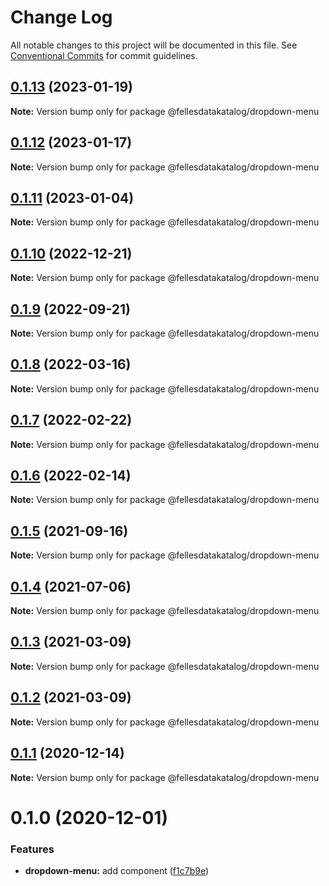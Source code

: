 # Change Log

All notable changes to this project will be documented in this file.
See [Conventional Commits](https://conventionalcommits.org) for commit guidelines.

## [0.1.13](https://github.com/fellesdatakatalog/fdk-kit/compare/@fellesdatakatalog/dropdown-menu@0.1.12...@fellesdatakatalog/dropdown-menu@0.1.13) (2023-01-19)

**Note:** Version bump only for package @fellesdatakatalog/dropdown-menu





## [0.1.12](https://github.com/fellesdatakatalog/fdk-kit/compare/@fellesdatakatalog/dropdown-menu@0.1.11...@fellesdatakatalog/dropdown-menu@0.1.12) (2023-01-17)

**Note:** Version bump only for package @fellesdatakatalog/dropdown-menu





## [0.1.11](https://github.com/fellesdatakatalog/fdk-kit/compare/@fellesdatakatalog/dropdown-menu@0.1.10...@fellesdatakatalog/dropdown-menu@0.1.11) (2023-01-04)

**Note:** Version bump only for package @fellesdatakatalog/dropdown-menu





## [0.1.10](https://github.com/fellesdatakatalog/fdk-kit/compare/@fellesdatakatalog/dropdown-menu@0.1.9...@fellesdatakatalog/dropdown-menu@0.1.10) (2022-12-21)

**Note:** Version bump only for package @fellesdatakatalog/dropdown-menu





## [0.1.9](https://github.com/fellesdatakatalog/fdk-kit/compare/@fellesdatakatalog/dropdown-menu@0.1.8...@fellesdatakatalog/dropdown-menu@0.1.9) (2022-09-21)

**Note:** Version bump only for package @fellesdatakatalog/dropdown-menu





## [0.1.8](https://github.com/fellesdatakatalog/fdk-kit/compare/@fellesdatakatalog/dropdown-menu@0.1.7...@fellesdatakatalog/dropdown-menu@0.1.8) (2022-03-16)

**Note:** Version bump only for package @fellesdatakatalog/dropdown-menu





## [0.1.7](https://github.com/fellesdatakatalog/fdk-kit/compare/@fellesdatakatalog/dropdown-menu@0.1.6...@fellesdatakatalog/dropdown-menu@0.1.7) (2022-02-22)

**Note:** Version bump only for package @fellesdatakatalog/dropdown-menu





## [0.1.6](https://github.com/fellesdatakatalog/fdk-kit/compare/@fellesdatakatalog/dropdown-menu@0.1.5...@fellesdatakatalog/dropdown-menu@0.1.6) (2022-02-14)

**Note:** Version bump only for package @fellesdatakatalog/dropdown-menu





## [0.1.5](https://github.com/fellesdatakatalog/fdk-kit/compare/@fellesdatakatalog/dropdown-menu@0.1.4...@fellesdatakatalog/dropdown-menu@0.1.5) (2021-09-16)

**Note:** Version bump only for package @fellesdatakatalog/dropdown-menu





## [0.1.4](https://github.com/fellesdatakatalog/fdk-kit/compare/@fellesdatakatalog/dropdown-menu@0.1.3...@fellesdatakatalog/dropdown-menu@0.1.4) (2021-07-06)

**Note:** Version bump only for package @fellesdatakatalog/dropdown-menu





## [0.1.3](https://github.com/fellesdatakatalog/fdk-kit/compare/@fellesdatakatalog/dropdown-menu@0.1.2...@fellesdatakatalog/dropdown-menu@0.1.3) (2021-03-09)

**Note:** Version bump only for package @fellesdatakatalog/dropdown-menu





## [0.1.2](https://github.com/fellesdatakatalog/fdk-kit/compare/@fellesdatakatalog/dropdown-menu@0.1.1...@fellesdatakatalog/dropdown-menu@0.1.2) (2021-03-09)

**Note:** Version bump only for package @fellesdatakatalog/dropdown-menu





## [0.1.1](https://github.com/fellesdatakatalog/fdk-kit/compare/@fellesdatakatalog/dropdown-menu@0.1.0...@fellesdatakatalog/dropdown-menu@0.1.1) (2020-12-14)

**Note:** Version bump only for package @fellesdatakatalog/dropdown-menu





# 0.1.0 (2020-12-01)


### Features

* **dropdown-menu:** add component ([f1c7b9e](https://github.com/fellesdatakatalog/fdk-kit/commit/f1c7b9ebc7e33a1495f7a2f3dfdc7a41e3bef608))
